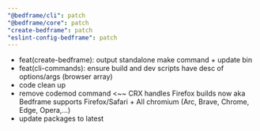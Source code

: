 ```yaml
---
"@bedframe/cli": patch
"@bedframe/core": patch
"create-bedframe": patch
"eslint-config-bedframe": patch
---
```


- feat(create-bedframe): output standalone make command + update bin
- feat(cli-commands): ensure build and dev scripts have desc of options/args (browser array)
- code clean up
- remove codemod command <~~ CRX handles Firefox builds now aka Bedframe supports Firefox/Safari + All chromium (Arc, Brave, Chrome, Edge, Opera,...)
- update packages to latest
